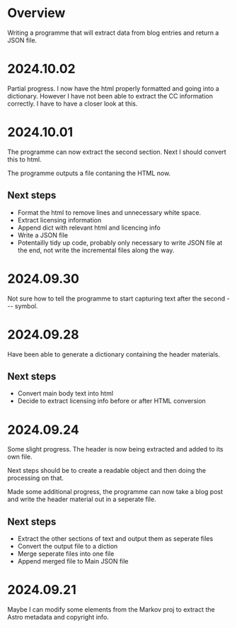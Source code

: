 # Overview

Writing a programme that will extract data from blog entries and return a JSON file.

# 2024.10.02

Partial progress. I now have the html properly formatted and going into a dictionary. However I have not been able to extract the CC information correctly. I have to have a closer look at this.

# 2024.10.01

The programme can now extract the second section. Next I should convert this to html.

The programme outputs a file contaning the HTML now.

## Next steps
- Format the html to remove lines and unnecessary white space.
- Extract licensing information
- Append dict with relevant html and licencing info
- Write a JSON file
- Potentailly tidy up code, probably only necessary to write JSON file at the end, not write the incremental files along the way.

# 2024.09.30

Not sure how to tell the programme to start capturing text after the second --- symbol.

# 2024.09.28

Have been able to generate a dictionary containing the header materials.

## Next steps
- Convert main body text into html
- Decide to extract licensing info before or after HTML conversion

# 2024.09.24

Some slight progress. The header is now being extracted and added to its own file.

Next steps should be to create a readable object and then doing the processing on that.

Made some additional progress, the programme can now take a blog post and write the header material out in a seperate file.

## Next steps

- Extract the other sections of text and output them as seperate files
- Convert the output file to a diction 
- Merge seperate files into one file
- Append merged file to Main JSON file

# 2024.09.21

Maybe I can modify some elements from the Markov proj to extract the Astro metadata and copyright info.
